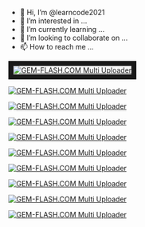 - 👋 Hi, I’m @learncode2021
- 👀 I’m interested in ...
- 🌱 I’m currently learning ...
- 💞️ I’m looking to collaborate on ...
- 📫 How to reach me ...

<!---
learncode2021/learncode2021 is a ✨ special ✨ repository because its `README.md` (this file) appears on your GitHub profile.
You can click the Preview link to take a look at your changes.
--->


<a href="#"><img src="https://img.gem-flash.com/images/56595260917196387007.jpg" border="10" alt="GEM-FLASH.COM Multi Uploader" /></a>





<a href="#"><img src="https://img.gem-flash.com/images/76626105441711905179.jpg" border="0" alt="GEM-FLASH.COM Multi Uploader" /></a>




<a href="#"><img src="https://img.gem-flash.com/images/29751176445457857825.jpg" border="0" alt="GEM-FLASH.COM Multi Uploader" /></a>





<a href="#"><img src="https://img.gem-flash.com/images/66774599183109856043.jpg" border="0" alt="GEM-FLASH.COM Multi Uploader" /></a>





<a href="#"><img src="https://img.gem-flash.com/images/97717407500554164836.jpg" border="0" alt="GEM-FLASH.COM Multi Uploader" /></a>







<a href="#"><img src="https://img.gem-flash.com/images/26855922054054177769.jpg" border="0" alt="GEM-FLASH.COM Multi Uploader" /></a>




<a href="#"><img src="https://img.gem-flash.com/images/22963252857128954688.jpg" border="0" alt="GEM-FLASH.COM Multi Uploader" /></a>







<a href="#"><img src="https://img.gem-flash.com/images/10995047033622364593.jpg" border="0" alt="GEM-FLASH.COM Multi Uploader" /></a>





<a href="#"><img src="https://img.gem-flash.com/images/28791036492036270967.jpg" border="0" alt="GEM-FLASH.COM Multi Uploader" /></a>









<a href="#"><img src="https://img.gem-flash.com/images/26855922054054177769.jpg" border="0" alt="GEM-FLASH.COM Multi Uploader" /></a>
